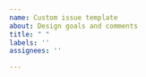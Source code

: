 ```yaml
---
name: Custom issue template
about: Design goals and comments
title: " "
labels: ''
assignees: ''

---
```



